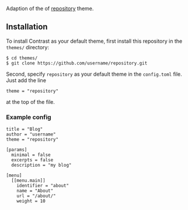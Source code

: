 Adaption of the of [repository](https://github.com/username/repository) theme.

## Installation

To install Contrast as your default theme, first install this repository in the `themes/` directory:

    $ cd themes/
    $ git clone https://github.com/username/repository.git

Second, specify `repository` as your default theme in the `config.toml` file. Just add the line

    theme = "repository"

at the top of the file.

### Example config

```
title = "Blog"
author = "username"
theme = "repository"

[params]
  minimal = false
  excerpts = false
  description = "my blog"

[menu]
  [[menu.main]]
    identifier = "about"
    name = "About"
    url = "/about/"
    weight = 10
```
